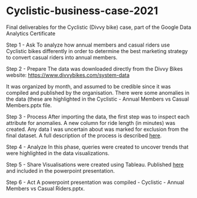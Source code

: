 # Cyclistic-business-case-2021
Final deliverables for the Cyclistic (Divvy bike) case, part of the Google Data Analytics Certificate

Step 1 - Ask
To analyze how annual members and casual riders use Cyclistic bikes differently in order to determine the best marketing strategy to convert casual riders into annual members.

Step 2 - Prepare
The data was downloaded directly from the Divvy Bikes website: https://www.divvybikes.com/system-data

It was organized by month, and assumed to be credible since it was compiled and published by the organisation. There were some anomalies in the data (these are highlighted in the Cyclistic - Annual Members vs Casual Members.pptx file.

Step 3 - Process
After importing the data, the first step was to inspect each attribute for anomalies. A new column for ride length (in minutes) was created. Any data I was uncertain about was marked for exclusion from the final dataset. A full description of the process is described [here](https://github.com/fllorden/Cyclistic-business-case-2021/commit/024af9285a8c83c5546dcff1343675dbe99bc74a).

Step 4 - Analyze
In this phase, queries were created to uncover trends that were highlighted in the data visualizations.

Step 5 - Share
Visualisations were created using Tableau. Published [here](https://public.tableau.com/views/FedericoLlorden/Sheet1?:language=es-ES&:display_count=n&:origin=viz_share_link) and included in the powerpoint presentation.

Step 6 - Act
A powerpoint presentation was compiled - Cyclistic - Annual Members vs Casual Riders.pptx.
